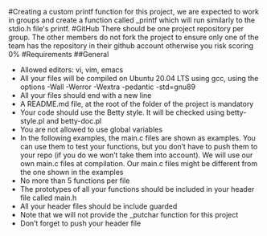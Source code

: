 #Creating a custom printf function
for this project, we are expected to work in groups and create a function called _printf which will run similarly to the stdio.h file's printf.
#GitHub
There should be one project repository per group. The other members do not fork the project to ensure only one of the team has the repository in their github account otherwise you risk scoring 0%
#Requirements
##General
- Allowed editors: vi, vim, emacs
- All your files will be compiled on Ubuntu 20.04 LTS using gcc, using the options -Wall -Werror -Wextra -pedantic -std=gnu89
- All your files should end with a new line
- A README.md file, at the root of the folder of the project is mandatory
- Your code should use the Betty style. It will be checked using betty-style.pl and betty-doc.pl
- You are not allowed to use global variables
- In the following examples, the main.c files are shown as examples. You can use them to test your functions, but you don’t have to push them to your repo (if you do we won’t take them into account). We will use our own main.c files at compilation. Our main.c files might be different from the one shown in the examples
- No more than 5 functions per file
- The prototypes of all your functions should be included in your header file called main.h
- All your header files should be include guarded
- Note that we will not provide the _putchar function for this project
- Don’t forget to push your header file
